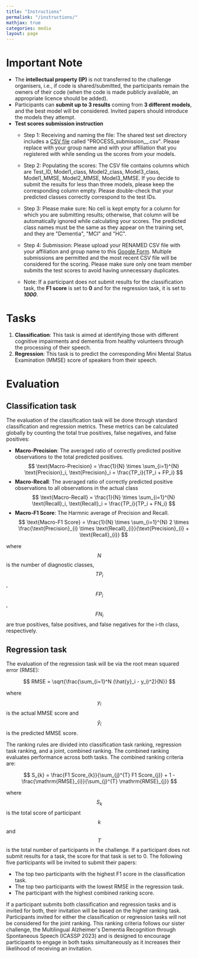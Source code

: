 ```yaml
---
title: "Instructions"
permalink: "/instructions/"
mathjax: true
categories: media
layout: page
---
```

# Important Note
* The **intellectual property (IP)** is not transferred to the challenge organisers, i.e., if code is shared/submitted, the participants remain the owners of their code (when the code is made publicly available, an appropriate licence should be added).
* Participants can **submit up to 3 results** coming from **3 different models**, and the best model will be considered. Invited papers should introduce the models they attempt.
* **Test scores submission instruction**  
  * Step 1: Receiving and naming the file: 
  The shared test set directory includes a [CSV file](https://drive.google.com/file/d/1pYwQNH87G9dsTX-xnoQzT4kD_QWgw-6o/view?usp=sharing)  called "PROCESS_submission_<GROUP-NAME>_<AFFILIATION>.csv". Please replace <GROUP-NAME> with your group name and <AFFILIATION> with your affiliation that you registered with while sending us the scores from your models. 

  * Step 2: Populating the scores:
The CSV file contains columns which are Test_ID, Model1_class, Model2_class, Model3_class, Model1_MMSE, Model2_MMSE, Model3_MMSE. If you decide to submit the results for less than three models, please keep the corresponding column empty. Please double-check that your predicted classes correctly correspond to the test IDs. 

  * Step 3: Please make sure: 
No cell is kept empty for a column for which you are submitting results; otherwise, that column will be automatically ignored while calculating your scores.  The predicted class names must be the same as they appear on the training set, and they are "Dementia", "MCI" and "HC". 

  * Step 4: Submission: 
Please upload your RENAMED CSV file with your affiliation and group name to this [Google Form](https://forms.gle/869e6zcq3CaJS7uD8). Multiple submissions are permitted and the most recent CSV file will be considered for the scoring. Please make sure only one team member submits the test scores to avoid having unnecessary duplicates. 
  * Note: If a participant does not submit results for the classification task, the **F1 score** is set to **0** and for the regression task, it is set to ***1000***.
# Tasks

1. **Classification**: This task is aimed at identifying those with different cognitive impairments and dementia from healthy volunteers through the processing of their speech.
2. **Regression**: This task is to predict the corresponding Mini Mental Status Examination (MMSE) score of speakers from their speech.

# Evaluation
## Classification task
The evaluation of the classification task will be done through standard classification and regression metrics. These metrics can be calculated globally by counting the total true positives, false negatives, and false positives:

* **Macro-Precision**: The averaged ratio of correctly predicted positive observations to the total predicted positives.
$$ \text{Macro-Precision} = \frac{1}{N} \times \sum_{i=1}^{N} \text{Precision}_i,   \text{Precision}_i = \frac{TP_i}{TP_i + FP_i} $$
* **Macro-Recall**: The averaged ratio of correctly predicted positive observations to all observations in the actual class
$$ \text{Macro-Recall} = \frac{1}{N} \times \sum_{i=1}^{N} \text{Recall}_i,  \text{Recall}_i = \frac{TP_i}{TP_i + FN_i} $$
* **Macro-F1 Score**: The Harmnic average of Precision and Recall.
$$ \text{Macro-F1 Score} = \frac{1}{N} \times \sum_{i=1}^{N} 2 \times \frac{\text{Precision}_{i} \times \text{Recall}_{i}}{\text{Precision}_{i} + \text{Recall}_{i}} $$

where $$N$$ is the number of diagnostic classes, $$TP{_i}$$, $$FP{_i}$$, $$FN{_i}$$ are true positives, false positives, and false negatives for the i-th class, respectively.

## Regression task
The evaluation of the regression task will be via the root mean squared error (RMSE):

$$ RMSE = \sqrt{\frac{\sum_{i=1}^N (\hat{y}_i - y_i)^2}{N}} $$

where $$y_i$$ is the actual MMSE score and $$\hat{y}_i$$ is the predicted MMSE score.

The ranking rules are divided into classification task ranking, regression task ranking, and a joint, combined ranking. The combined ranking evaluates performance across both tasks. The combined ranking criteria are:

$$ S_{k} = \frac{F1 Score_{k}}{\sum_{j}^{T} F1 Score_{j}} + 1 - \frac{\mathrm{RMSE}_{i}}{\sum_{j}^{T} \mathrm{RMSE}_{j}} $$

where $$S_{k}$$ is the total score of participant $$k$$ and $$T$$ is the total number of participants in the challenge. If a participant does not submit results for a task, the score for that task is set to 0. The following five participants will be invited to submit their papers:
* The top two participants with the highest F1 score in the classification task.
* The top two participants with the lowest RMSE in the regression task.
* The participant with the highest combined ranking score.

If a participant submits both classification and regression tasks and is invited for both, their invitation will be based on the higher ranking task. Participants invited for either the classification or regression tasks will not be considered for the joint ranking. This ranking criteria follows our sister challenge, the Multilingual Alzheimer's Dementia Recognition through Spontaneous Speech (ICASSP 2023) and is designed to encourage participants to engage in both tasks simultaneously as it increases their likelihood of receiving an invitation. 